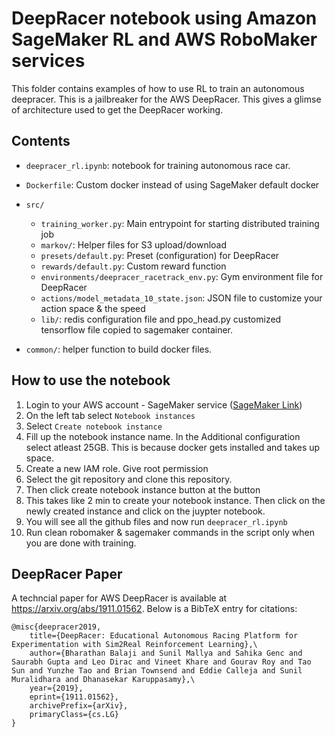 # DeepRacer notebook using Amazon SageMaker RL and AWS RoboMaker services

This folder contains examples of how to use RL to train an autonomous deepracer. This is a jailbreaker for the AWS DeepRacer. This gives a glimse of architecture used to get the DeepRacer working.


## Contents

* `deepracer_rl.ipynb`: notebook for training autonomous race car.

* `Dockerfile`: Custom docker instead of using SageMaker default docker

* `src/`
  * `training_worker.py`: Main entrypoint for starting distributed training job
  * `markov/`: Helper files for S3 upload/download
   * `presets/default.py`: Preset (configuration) for DeepRacer
   * `rewards/default.py`: Custom reward function
   * `environments/deepracer_racetrack_env.py`: Gym environment file for DeepRacer
   * `actions/model_metadata_10_state.json`: JSON file to customize your action space & the speed
  * `lib/`: redis configuration file and ppo_head.py customized tensorflow file copied to sagemaker container.

* `common/`: helper function to build docker files.

## How to use the notebook

1. Login to your AWS account - SageMaker service ([SageMaker Link](https://us-west-2.console.aws.amazon.com/sagemaker/home?region=us-west-2#/dashboard))
2. On the left tab select `Notebook instances`
3. Select `Create notebook instance`
4. Fill up the notebook instance name. In the Additional configuration select atleast 25GB. This is because docker gets installed and takes up space.
5. Create a new IAM role. Give root permission
6. Select the git repository and clone this repository.
7. Then click create notebook instance button at the button
8. This takes like 2 min to create your notebook instance. Then click on the newly created instance and click on the juypter notebook.
9. You will see all the github files and now run `deepracer_rl.ipynb`
10. Run clean robomaker & sagemaker commands in the script only when you are done with training.

## DeepRacer Paper

A techncial paper for AWS DeepRacer is available at https://arxiv.org/abs/1911.01562. Below is a BibTeX entry for citations:
```
@misc{deepracer2019,  
	title={DeepRacer: Educational Autonomous Racing Platform for Experimentation with Sim2Real Reinforcement Learning},\
	author={Bharathan Balaji and Sunil Mallya and Sahika Genc and Saurabh Gupta and Leo Dirac and Vineet Khare and Gourav Roy and Tao Sun and Yunzhe Tao and Brian Townsend and Eddie Calleja and Sunil Muralidhara and Dhanasekar Karuppasamy},\
	year={2019},  
	eprint={1911.01562},  
	archivePrefix={arXiv},  
	primaryClass={cs.LG}  
}
```
